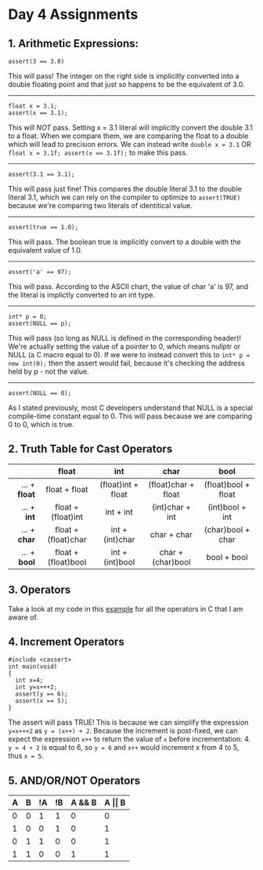 # Day 4 Assignments

## 1. Arithmetic Expressions:
`assert(3 == 3.0)`

This will pass! The integer on the right side is implicitly converted into a double floating point and that just so happens to be the equivalent of 3.0.
___
```
float x = 3.1;
assert(x == 3.1);
```
This will _NOT_ pass. Setting x = 3.1 literal will implicitly convert the double 3.1 to a float. When we compare them, we are comparing the float to a double which will lead to precision errors. We can instead write `double x = 3.1` OR `float x = 3.1f; assert(x == 3.1f);` to make this pass.
___
`assert(3.1 == 3.1);`

This will pass just fine! This compares the double literal 3.1 to the double literal 3.1, which we can rely on the compiler to optimize to `assert(TRUE)` because we're comparing two literals of identitical value.
___
`assert(true == 1.0);`

This will pass. The boolean true is implicitly convert to a double with the equivalent value of 1.0.
___
`assert('a' == 97);`

This will pass. According to the ASCII chart, the value of char 'a' is 97, and the literal is implictly converted to an int type.
___
```
int* p = 0;
assert(NULL == p);
```
This will pass (so long as NULL is defined in the corresponding header)! We're actually setting the value of a pointer to 0, which means nullptr or NULL (a C macro equal to 0). If we were to instead convert this to `int* p = new int(0);` then the assert would fail, because it's checking the address held by p - not the value.
___
```
assert(NULL == 0);
```
As I stated previously, most C developers understand that NULL is a special compile-time constant equal to 0. This will pass because we are comparing 0 to 0, which is true. 
## 2. Truth Table for Cast Operators
|                 	|        float        	|         int        	|         char        	|         bool        	|
|----------------:	|:-------------------:	|:------------------:	|:-------------------:	|:-------------------:	|
| ... + __float__ 	|    float + float    	| (float)int + float 	| (float)char + float 	| (float)bool + float 	|
|   ... + __int__ 	|  float + (float)int 	|      int + int     	|   (int)char + int   	|   (int)bool + int   	|
|  ... + __char__ 	| float + (float)char 	|   int + (int)char  	|     char + char     	|  (char)bool + char  	|
|  ... + __bool__ 	| float + (float)bool 	|   int + (int)bool  	|  char + (char)bool  	|     bool + bool     	|

## 3. Operators
Take a look at my code in this [example](https://github.com/parsrnet/cpp_training/edit/main/Week1/Day4/example) for all the operators in C that I am aware of.

## 4. Increment Operators
```
#include <cassert>
int main(void)
{
  int x=4;
  int y=x+++2;
  assert(y == 6);
  assert(x == 5);
}
```
The assert will pass TRUE! This is because we can simplify the expression `y=x+++2` as `y = (x++) + 2`. Because the increment is post-fixed, we can expect the expression `x++` to return the value of `x` before incrementation: 4. `y = 4 + 2` is equal to 6, so `y = 6` and `x++` would increment x from 4 to 5, thus `x = 5`.

## 5. AND/OR/NOT Operators
| A 	| B 	| !A 	| !B 	| A && B 	| A \|\| B 	|
|---	|---	|----	|----	|--------	|----------	|
| 0 	| 0 	|  1 	|  1 	|    0   	|     0    	|
| 1 	| 0 	|  0 	|  1 	|    0   	|     1    	|
| 0 	| 1 	|  1 	|  0 	|    0   	|     1    	|
| 1 	| 1 	|  0 	|  0 	|    1   	|     1    	|
